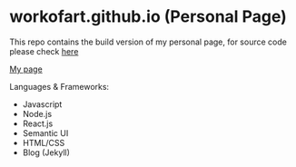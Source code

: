 workofart.github.io (Personal Page)
===================

This repo contains the build version of my personal page, for source code please check [here](https://github.com/workofart/personal-page)

[My page](http://www.henrypan.com)

Languages & Frameworks:
- Javascript
- Node.js
- React.js
- Semantic UI
- HTML/CSS
- Blog (Jekyll)



 
